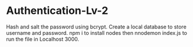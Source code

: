 # Authentication-Lv-2
Hash and salt the password using bcrypt.
Create a local database to store username and password. 
npm i to install nodes then nnodemon index.js to run the file in Localhost 3000.
